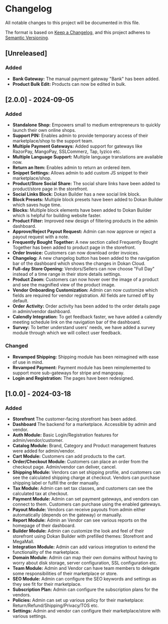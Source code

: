 # Changelog

All notable changes to this project will be documented in this file.

The format is based on [Keep a Changelog](https://keepachangelog.com/en/1.1.0/),
and this project adheres to [Semantic Versioning](https://semver.org/spec/v2.0.0.html).

## [Unreleased]

### Added

- **Bank Gateway:** The manual payment gateway "Bank" has been added.
- **Product Bulk Edit:** Products can now be edited in bulk.

## [2.0.0] - 2024-09-05

### Added

- **Standalone Shop:** Empowers small to medium entrepreneurs to quickly launch their own online shops.
- **Support PIN:** Enables admin to provide temporary access of their marketplace/shop to the support team.
- **Multiple Payment Gateways:** Added support for gateways like RazorPay, MangoPay, SSLCommerz, Tap, Iyzico etc.
- **Multiple Language Support:** Multiple language translations are available now.
- **Return an Item:** Enables admin to return an ordered item.
- **Snippet Settings:** Allows admin to add custom JS snippet to their marketplace/shop.
- **Product/Store Social Share:** The social share links have been added to product/store page in the storefront.
- **Social Links Block:** Dokan Builder has a new social link block.
- **Block Presets:** Multiple block presets have been added to Dokan Builder which saves huge time.
- **Blocks:** Multiple block elements have been added to Dokan Builder which is helpful for building website faster.
- **Product Filter:** Improved new design of filtering products in the admin dashboard.
- **Approve/Reject Payout Request:** Admin can now approve or reject a payout request with a note.
- **Frequently Bought Together:** A new section called Frequently Bought Together has been added to product page in the storefront.
- **Order Invoice:** Customers can now download order invoices.
- **Changelog:** A new changelog button has been added to the navigation bar of the dashboard which shows the changes in Dokan Cloud.
- **Full-day Store Opening:** Vendors/Sellers can now choose "Full Day" instead of a time range in their store details settings.
- **Product Zoom:** Customers can now hover over the image of a product and see the magnified view of the product image.
- **Vendor Onboarding Customization:** Admin can now customize which fields are required for vendor registration. All fields are turned off by default.
- **Order Activity:** Order activity has been added to the order details page in admin/vendor dashboard.
- **Calendly Integration:** To get feedback faster, we have added a calendly meeting schedule link on the navigation bar of the dashboard.
- **Survey:** To better understand users' needs, we have added a survey module through which we will collect user feedback.

### Changed

- **Revamped Shipping:** Shipping module has been reimagined with ease of use in mind.
- **Revamped Payment:** Payment module has been reimplemented to support more sub-gateways for stripe and mangopay.
- **Login and Registration:** The pages have been redesigned.

## [1.0.0] - 2024-03-18

### Added

- **Storefront** The customer-facing storefront has been added.
- **Dashboard** The backend for a marketplace. Accessible by admin and vendor.
- **Auth Module:** Basic Login/Registration features for admin/vendor/customer.
- **Catalog Module:** Brand, Category and Product management features were added for admin/vendor.
- **Cart Module:** Customers can add products to the cart.
- **Order/Checkout Module:** Customers can place an order from the checkout page. Admin/vendor can deliver, cancel.
- **Shipping Module:** Vendors can set shipping profile, and customers can see the calculated shipping charge at checkout. Vendors can purchase shipping label or fulfill the order manually.
- **Tax Module:** Admin can set tax classes, and customers can see the calculated tax at checkout.
- **Payment Module:** Admin can set payment gateways, and vendors can connect to them. Customers can purchase using the enabled gateways.
- **Payout Module:** Vendors can receive payouts from admin either automatically (depends on the gateway) or manually.
- **Report Module:** Admin an Vendor can see various reports on the homepage of their dashboard.
- **Builder Module:** Admin can customize the look and feel of their storefront using Dokan Builder with prefilled themes: Storefront and MegaMall.
- **Integration Module:** Admin can add various integration to extend the functionality of the marketplace.
- **Domain Module:** Admin can map their own domains without having to worry about disk storage, server configuration, SSL configuration etc.
- **Team Module:** Admin and Vendor can have team members to delegate some responsibilities of their marketplace or store.
- **SEO Module:** Admin can configure the SEO keywords and settings as they see fit for their marketplace.
- **Subscription Plan:** Admin can configure the subscription plans for the vendors.
- **Policies:** Admin can set up various policy for their marketplace: Return/Refund/Shipping/Privacy/TOS etc.
- **Settings:** Admin and vendor can configure their marketplace/store with various settings.
